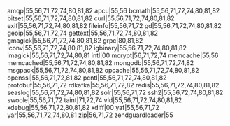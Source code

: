 amqp|55,56,71,72,74,80,81,82 
apcu|55,56
bcmath|55,56,71,72,74,80,81,82
bitset|55,56,71,72,74,80,81,82
curl|55,56,71,72,74,80,81,82
exif|55,56,71,72,74,80,81,82
fileinfo|55,56,71,72
gd|55,56,71,72,74,80,81,82
geoip|55,56,71,72,74
gettext|55,56,71,72,74,80,81,82
gmagick|55,56,71,72,74,80,81,82
grpc|80,81,82
iconv|55,56,71,72,74,80,81,82
igbinary|55,56,71,72,74,80,81,82
imagick|55,56,71,72,74,80,81
intl|00
mcrypt|56,71,72,74
memcache|55,56
memcached|55,56,71,72,74,80,81,82
mongodb|55,56,71,72,74,82
msgpack|55,56,71,72,74,80,81,82
opcache|55,56,71,72,74,80,81,82
openssl|55,56,71,72,81,82
pcntl|55,56,71,72,74,80,81,82
protobuf|55,56,71,72
rdkafka|55,56,71,72,82
redis|55,56,71,72,74,80,81,82
seaslog|55,56,71,72,74,80,81,82
solr|55,56,71,72
ssh2|55,56,72,74,80,81,82
swoole|55,56,71,72
taint|71,72,74
vld|55,56,71,72,74,80,81,82
xdebug|55,56,71,72,80,81,82
xdiff|00
yaf|55,56,71,72
yar|55,56,71,72,74,80,81
zip|56,71,72
zendguardloader|55
